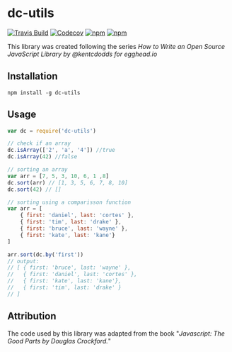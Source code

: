 # dc-utils
[![Travis Build](https://img.shields.io/travis/dcortes92/dc-utils.svg?maxAge=2592000)](https://travis-ci.org/dcortes92/dc-utils)
[![Codecov](https://img.shields.io/codecov/c/github/dcortes92/dc-utils.svg?maxAge=2592000)](https://codecov.io/github/dcortes92/dc-utils)
[![npm](https://img.shields.io/npm/dm/dc-utils.svg?maxAge=2592000)](http://npm-stat.com/charts.html?package=dc-utils)
[![npm](https://img.shields.io/npm/v/dc-utils.svg?maxAge=2592000)](https://www.npmjs.com/package/dc-utils)

This library was created following the series *How to Write an Open Source JavaScript Library by @kentcdodds for egghead.io*

## Installation

`npm install -g dc-utils`

## Usage

```javascript
var dc = require('dc-utils')

// check if an array
dc.isArray(['2', 'a', '4']) //true
dc.isArray(42) //false

// sorting an array
var arr = [7, 5, 3, 10, 6, 1 ,8]
dc.sort(arr) // [1, 3, 5, 6, 7, 8, 10]
dc.sort(42) // []

// sorting using a comparisson function
var arr = [
    { first: 'daniel', last: 'cortes' },
    { first: 'tim', last: 'drake' },
    { first: 'bruce', last: 'wayne' },
    { first: 'kate', last: 'kane'}
]

arr.sort(dc.by('first')) 
// output:
// [ { first: 'bruce', last: 'wayne' },
//   { first: 'daniel', last: 'cortes' },
//   { first: 'kate', last: 'kane'},
//   { first: 'tim', last: 'drake' }
// ]

```

## Attribution
The code used by this library was adapted from the book "_Javascript: The Good Parts by Douglas Crockford._"